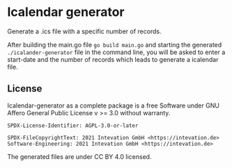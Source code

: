 # Icalendar generator
Generate a .ics file with a specific number of records.

After building the main.go file `go build main.go` and starting the generated `./icalander-generator` file in the command line, you will be asked to enter a start-date and the number of records which leads to generate a icalendar file.

## License

Icalendar-generator as a complete package is a free Software under GNU Affero General Public License v >= 3.0 without warranty.

```
SPDX-License-Identifier: AGPL-3.0-or-later

SPDX-FileCopyrightText: 2021 Intevation GmbH <https://intevation.de>
Software-Engineering: 2021 Intevation GmbH <https://intevation.de>
```

The generated files are under CC BY 4.0 licensed.